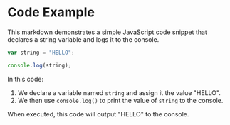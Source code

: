 # Code Example #

This markdown demonstrates a simple JavaScript code snippet that declares a string variable and logs it to the console.

```javascript
var string = "HELLO";

console.log(string);
```

In this code:

1. We declare a variable named `string` and assign it the value "HELLO".
2. We then use `console.log()` to print the value of `string` to the console.

When executed, this code will output "HELLO" to the console.
